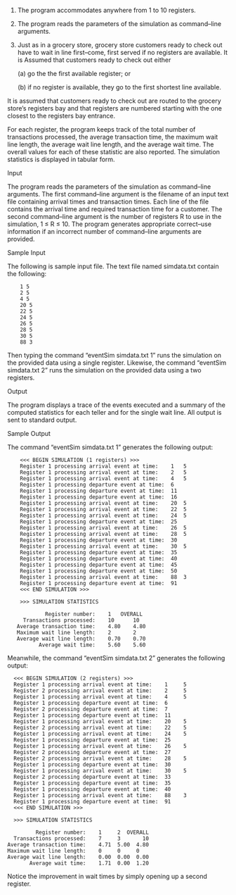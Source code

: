1. The program accommodates anywhere from 1 to 10 registers.

2. The program reads the parameters of the simulation as command–line arguments.

3. Just as in a grocery store, grocery store customers ready to check out have to wait in line first–come, first served if no
registers are available. It is Assumed that customers ready to check out either

   (a) go the the first available register; or

   (b) if no register is available, they go to the first shortest line available.

It is assumed that customers ready to check out are routed to the grocery store’s registers bay and that registers are numbered
starting with the one closest to the registers bay entrance.

For each register, the program keeps track of the total number of transactions processed, the average transaction time,
the maximum wait line length, the average wait line length, and the average wait time. The overall values for each of these
statistic are also reported. The simulation statistics is displayed in tabular form.



Input


The program reads the parameters of the simulation as command–line arguments. The first command–line argument is
the filename of an input text file containing arrival times and transaction times. Each line of the file contains the arrival time
and required transaction time for a customer.
The second command–line argument is the number of registers R to use in the simulation, 1 ≤ R ≤ 10.
The program generates appropriate correct–use information if an incorrect number of command–line arguments are
provided.


Sample Input


The following is sample input file. The text file named simdata.txt contain the following:

        1 5
        2 5
        4 5
        20 5
        22 5
        24 5
        26 5
        28 5
        30 5
        88 3

Then typing the command “eventSim simdata.txt 1” runs the simulation on the provided data using a single register.
Likewise, the command “eventSim simdata.txt 2” runs the simulation on the provided data using a two registers.


Output


The program displays a trace of the events executed and a summary of the computed statistics for each teller and for
the single wait line. All output is sent to standard output.


Sample Output


The command “eventSim simdata.txt 1” generates the following output: 

        <<< BEGIN SIMULATION (1 registers) >>>
        Register 1 processing arrival event at time:    1   5
        Register 1 processing arrival event at time:    2   5
        Register 1 processing arrival event at time:    4   5
        Register 1 processing departure event at time:  6
        Register 1 processing departure event at time:  11
        Register 1 processing departure event at time:  16
        Register 1 processing arrival event at time:    20  5
        Register 1 processing arrival event at time:    22  5
        Register 1 processing arrival event at time:    24  5
        Register 1 processing departure event at time:  25
        Register 1 processing arrival event at time:    26  5
        Register 1 processing arrival event at time:    28  5
        Register 1 processing departure event at time:  30
        Register 1 processing arrival event at time:    30  5
        Register 1 processing departure event at time:  35
        Register 1 processing departure event at time:  40
        Register 1 processing departure event at time:  45
        Register 1 processing departure event at time:  50
        Register 1 processing arrival event at time:    88  3
        Register 1 processing departure event at time:  91
        <<< END SIMULATION >>>
        
        >>> SIMULATION STATISTICS
        
                Register number:    1   OVERALL
         Transactions processed:    10      10
       Average transaction time:    4.80    4.80
       Maximum wait line length:    2       2
       Average wait line length:    0.70    0.70
              Average wait time:    5.60    5.60
    
    
Meanwhile, the command “eventSim simdata.txt 2” generates the following output:

      <<< BEGIN SIMULATION (2 registers) >>>
      Register 1 processing arrival event at time:    1     5
      Register 2 processing arrival event at time:    2     5
      Register 1 processing arrival event at time:    4     5
      Register 1 processing departure event at time:  6
      Register 2 processing departure event at time:  7
      Register 1 processing departure event at time:  11
      Register 1 processing arrival event at time:    20    5
      Register 2 processing arrival event at time:    22    5
      Register 1 processing arrival event at time:    24    5
      Register 1 processing departure event at time:  25
      Register 1 processing arrival event at time:    26    5
      Register 2 processing departure event at time:  27
      Register 2 processing arrival event at time:    28    5
      Register 1 processing departure event at time:  30
      Register 1 processing arrival event at time:    30    5
      Register 2 processing departure event at time:  33
      Register 1 processing departure event at time:  35
      Register 1 processing departure event at time:  40
      Register 1 processing arrival event at time:    88    3
      Register 1 processing departure event at time:  91
      <<< END SIMULATION >>>
      
      >>> SIMULATION STATISTICS
      
             Register number:    1     2  OVERALL
      Transactions processed:    7     3       10
    Average transaction time:    4.71  5.00  4.80
    Maximum wait line length:    0     0     0
    Average wait line length:    0.00  0.00  0.00
           Average wait time:    1.71  0.00  1.20
    
Notice the improvement in wait times by simply opening up a second register.
